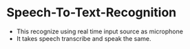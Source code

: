 # Speech-To-Text-Recognition

* This recognize using real time input source as microphone
* It takes speech transcribe and speak the same.
